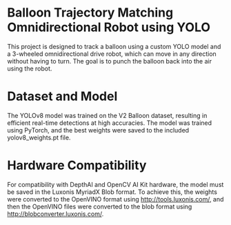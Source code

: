 # Balloon Trajectory Matching Omnidirectional Robot using YOLO

This project is designed to track a balloon using a custom YOLO model and a 3-wheeled omnidirectional drive robot, which can move in any direction without having to turn. The goal is to punch the balloon back into the air using the robot.

# Dataset and Model

The YOLOv8 model was trained on the V2 Balloon dataset, resulting in efficient real-time detections at high accuracies. The model was trained using PyTorch, and the best weights were saved to the included yolov8_weights.pt file.

# Hardware Compatibility

For compatibility with DepthAI and OpenCV AI Kit hardware, the model must be saved in the Luxonis MyriadX Blob format. To achieve this, the weights were converted to the OpenVINO format using http://tools.luxonis.com/, and then the OpenVINO files were converted to the blob format using http://blobconverter.luxonis.com/.
